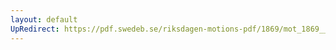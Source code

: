 ```yaml
---
layout: default
UpRedirect: https://pdf.swedeb.se/riksdagen-motions-pdf/1869/mot_1869__ak__00291.pdf
---
```

